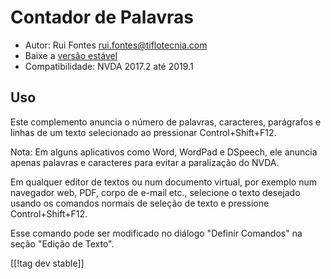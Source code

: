 # Contador de Palavras #

* Autor: Rui Fontes <rui.fontes@tiflotecnia.com>
* Baixe a [versão estável][1]
* Compatibilidade: NVDA 2017.2 até 2019.1

## Uso ##
Este complemento anuncia o número de palavras, caracteres, parágrafos e
linhas de um texto selecionado ao pressionar Control+Shift+F12.

Nota: Em alguns aplicativos como Word, WordPad e DSpeech, ele anuncia apenas
palavras e caracteres para evitar a paralização do NVDA.

Em qualquer editor de textos ou num documento virtual, por exemplo num
navegador web, PDF, corpo de e-mail etc., selecione o texto desejado usando
os comandos normais de seleção de texto e pressione Control+Shift+F12.

Esse comando pode ser modificado no diálogo "Definir Comandos" na seção
"Edição de Texto".

[[!tag dev stable]]

[1]: https://addons.nvda-project.org/files/get.php?file=wc
